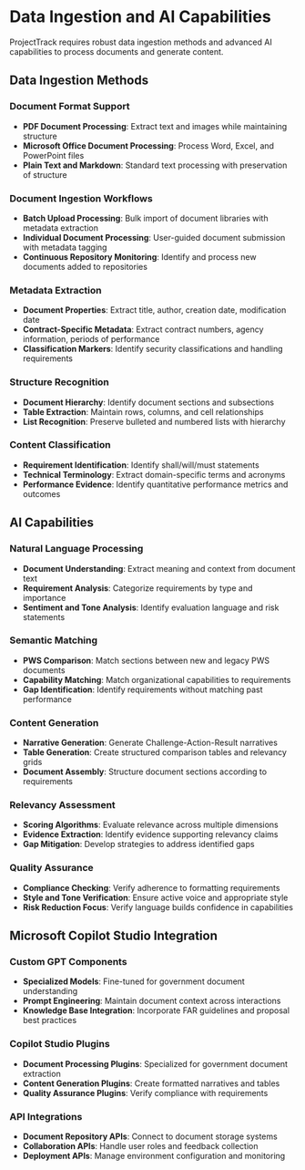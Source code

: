 # Data Ingestion and AI Capabilities

ProjectTrack requires robust data ingestion methods and advanced AI capabilities to process documents and generate content.

## Data Ingestion Methods

### Document Format Support

- **PDF Document Processing**: Extract text and images while maintaining structure
- **Microsoft Office Document Processing**: Process Word, Excel, and PowerPoint files
- **Plain Text and Markdown**: Standard text processing with preservation of structure

### Document Ingestion Workflows

- **Batch Upload Processing**: Bulk import of document libraries with metadata extraction
- **Individual Document Processing**: User-guided document submission with metadata tagging
- **Continuous Repository Monitoring**: Identify and process new documents added to repositories

### Metadata Extraction

- **Document Properties**: Extract title, author, creation date, modification date
- **Contract-Specific Metadata**: Extract contract numbers, agency information, periods of performance
- **Classification Markers**: Identify security classifications and handling requirements

### Structure Recognition

- **Document Hierarchy**: Identify document sections and subsections
- **Table Extraction**: Maintain rows, columns, and cell relationships
- **List Recognition**: Preserve bulleted and numbered lists with hierarchy

### Content Classification

- **Requirement Identification**: Identify shall/will/must statements
- **Technical Terminology**: Extract domain-specific terms and acronyms
- **Performance Evidence**: Identify quantitative performance metrics and outcomes

## AI Capabilities

### Natural Language Processing

- **Document Understanding**: Extract meaning and context from document text
- **Requirement Analysis**: Categorize requirements by type and importance
- **Sentiment and Tone Analysis**: Identify evaluation language and risk statements

### Semantic Matching

- **PWS Comparison**: Match sections between new and legacy PWS documents
- **Capability Matching**: Match organizational capabilities to requirements
- **Gap Identification**: Identify requirements without matching past performance

### Content Generation

- **Narrative Generation**: Generate Challenge-Action-Result narratives
- **Table Generation**: Create structured comparison tables and relevancy grids
- **Document Assembly**: Structure document sections according to requirements

### Relevancy Assessment

- **Scoring Algorithms**: Evaluate relevance across multiple dimensions
- **Evidence Extraction**: Identify evidence supporting relevancy claims
- **Gap Mitigation**: Develop strategies to address identified gaps

### Quality Assurance

- **Compliance Checking**: Verify adherence to formatting requirements
- **Style and Tone Verification**: Ensure active voice and appropriate style
- **Risk Reduction Focus**: Verify language builds confidence in capabilities

## Microsoft Copilot Studio Integration

### Custom GPT Components

- **Specialized Models**: Fine-tuned for government document understanding
- **Prompt Engineering**: Maintain document context across interactions
- **Knowledge Base Integration**: Incorporate FAR guidelines and proposal best practices

### Copilot Studio Plugins

- **Document Processing Plugins**: Specialized for government document extraction
- **Content Generation Plugins**: Create formatted narratives and tables
- **Quality Assurance Plugins**: Verify compliance with requirements

### API Integrations

- **Document Repository APIs**: Connect to document storage systems
- **Collaboration APIs**: Handle user roles and feedback collection
- **Deployment APIs**: Manage environment configuration and monitoring

